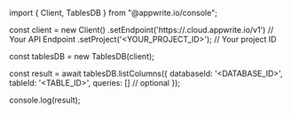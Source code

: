 import { Client, TablesDB } from "@appwrite.io/console";

const client = new Client()
    .setEndpoint('https://<REGION>.cloud.appwrite.io/v1') // Your API Endpoint
    .setProject('<YOUR_PROJECT_ID>'); // Your project ID

const tablesDB = new TablesDB(client);

const result = await tablesDB.listColumns({
    databaseId: '<DATABASE_ID>',
    tableId: '<TABLE_ID>',
    queries: [] // optional
});

console.log(result);
